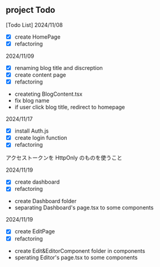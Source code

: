 ## project Todo

[Todo List]
2024/11/08

- [x] create HomePage
- [x] refactoring

2024/11/09

- [x] renaming blog title and discreption
- [x] create content page
- [x] refactoring

- createting BlogContent.tsx
- fix blog name
- if user click blog title, redirect to homepage

2024/11/17

- [x] install Auth.js
- [x] create login function
- [x] refactoring

アクセストークンを HttpOnly のものを使うこと

2024/11/19

- [x] create dashboard
- [x] refactoring

- create Dashboard folder
- separating Dashboard's page.tsx to some components

2024/11/19

- [x] create EditPage
- [x] refactoring

- create Edit&EditorComponent folder in components
- sperating Editor's page.tsx to some components
